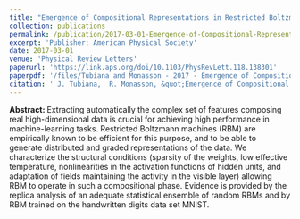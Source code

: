 ```yaml
---
title: "Emergence of Compositional Representations in Restricted Boltzmann Machines"
collection: publications
permalink: /publication/2017-03-01-Emergence-of-Compositional-Representations-in-Restricted-Boltzmann-Machines
excerpt: 'Publisher: American Physical Society'
date: 2017-03-01
venue: 'Physical Review Letters'
paperurl: 'https://link.aps.org/doi/10.1103/PhysRevLett.118.138301'
paperpdf: '/files/Tubiana and Monasson - 2017 - Emergence of Compositional Representations in Rest.pdf'
citation: ' J. Tubiana,  R. Monasson, &quot;Emergence of Compositional Representations in Restricted Boltzmann Machines.&quot; Physical Review Letters, 2017.'
---
```

<b> Abstract: </b>Extracting automatically the complex set of features composing real high-dimensional data is crucial for achieving high performance in machine-learning tasks. Restricted Boltzmann machines (RBM) are empirically known to be efficient for this purpose, and to be able to generate distributed and graded representations of the data. We characterize the structural conditions (sparsity of the weights, low effective temperature, nonlinearities in the activation functions of hidden units, and adaptation of fields maintaining the activity in the visible layer) allowing RBM to operate in such a compositional phase. Evidence is provided by the replica analysis of an adequate statistical ensemble of random RBMs and by RBM trained on the handwritten digits data set MNIST.
